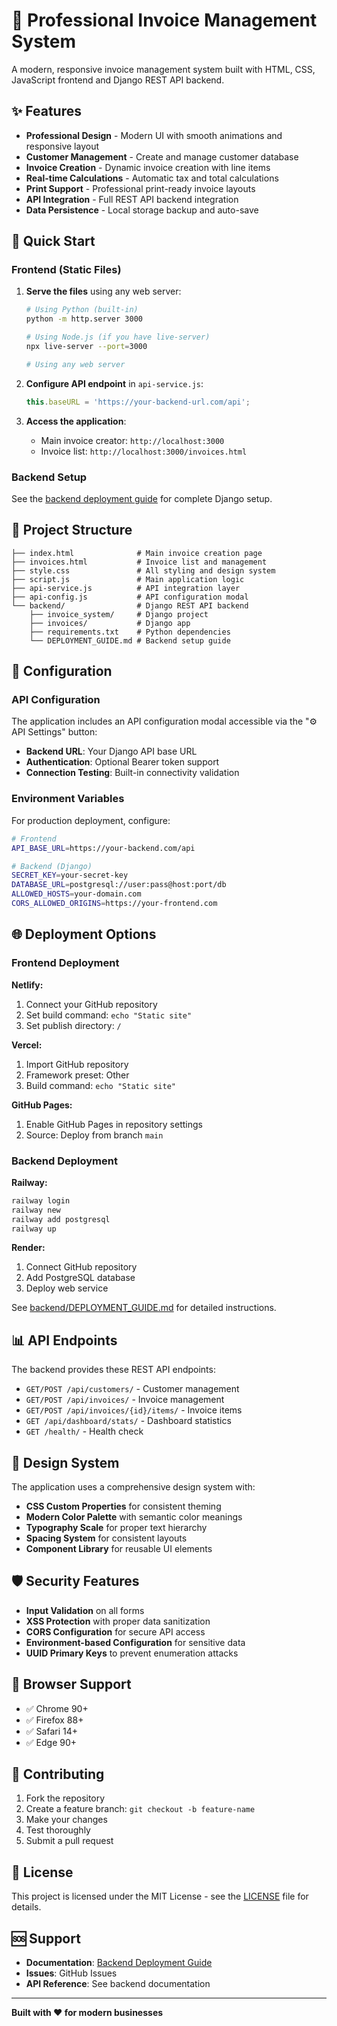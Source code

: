 # 🧾 Professional Invoice Management System

A modern, responsive invoice management system built with HTML, CSS, JavaScript frontend and Django REST API backend.

## ✨ Features

- **Professional Design** - Modern UI with smooth animations and responsive layout
- **Customer Management** - Create and manage customer database
- **Invoice Creation** - Dynamic invoice creation with line items
- **Real-time Calculations** - Automatic tax and total calculations
- **Print Support** - Professional print-ready invoice layouts
- **API Integration** - Full REST API backend integration
- **Data Persistence** - Local storage backup and auto-save

## 🚀 Quick Start

### Frontend (Static Files)

1. **Serve the files** using any web server:
   ```bash
   # Using Python (built-in)
   python -m http.server 3000
   
   # Using Node.js (if you have live-server)
   npx live-server --port=3000
   
   # Using any web server
   ```

2. **Configure API endpoint** in `api-service.js`:
   ```javascript
   this.baseURL = 'https://your-backend-url.com/api';
   ```

3. **Access the application**:
   - Main invoice creator: `http://localhost:3000`
   - Invoice list: `http://localhost:3000/invoices.html`

### Backend Setup

See the [backend deployment guide](backend/DEPLOYMENT_GUIDE.md) for complete Django setup.

## 📁 Project Structure

```
├── index.html              # Main invoice creation page
├── invoices.html           # Invoice list and management
├── style.css               # All styling and design system
├── script.js               # Main application logic
├── api-service.js          # API integration layer
├── api-config.js           # API configuration modal
└── backend/                # Django REST API backend
    ├── invoice_system/     # Django project
    ├── invoices/           # Django app
    ├── requirements.txt    # Python dependencies
    └── DEPLOYMENT_GUIDE.md # Backend setup guide
```

## 🔧 Configuration

### API Configuration

The application includes an API configuration modal accessible via the "⚙️ API Settings" button:

- **Backend URL**: Your Django API base URL
- **Authentication**: Optional Bearer token support
- **Connection Testing**: Built-in connectivity validation

### Environment Variables

For production deployment, configure:

```bash
# Frontend
API_BASE_URL=https://your-backend.com/api

# Backend (Django)
SECRET_KEY=your-secret-key
DATABASE_URL=postgresql://user:pass@host:port/db
ALLOWED_HOSTS=your-domain.com
CORS_ALLOWED_ORIGINS=https://your-frontend.com
```

## 🌐 Deployment Options

### Frontend Deployment

**Netlify:**
1. Connect your GitHub repository
2. Set build command: `echo "Static site"`
3. Set publish directory: `/`

**Vercel:**
1. Import GitHub repository
2. Framework preset: Other
3. Build command: `echo "Static site"`

**GitHub Pages:**
1. Enable GitHub Pages in repository settings
2. Source: Deploy from branch `main`

### Backend Deployment

**Railway:**
```bash
railway login
railway new
railway add postgresql
railway up
```

**Render:**
1. Connect GitHub repository
2. Add PostgreSQL database
3. Deploy web service

See [backend/DEPLOYMENT_GUIDE.md](backend/DEPLOYMENT_GUIDE.md) for detailed instructions.

## 📊 API Endpoints

The backend provides these REST API endpoints:

- `GET/POST /api/customers/` - Customer management
- `GET/POST /api/invoices/` - Invoice management
- `GET/POST /api/invoices/{id}/items/` - Invoice items
- `GET /api/dashboard/stats/` - Dashboard statistics
- `GET /health/` - Health check

## 🎨 Design System

The application uses a comprehensive design system with:

- **CSS Custom Properties** for consistent theming
- **Modern Color Palette** with semantic color meanings
- **Typography Scale** for proper text hierarchy
- **Spacing System** for consistent layouts
- **Component Library** for reusable UI elements

## 🛡️ Security Features

- **Input Validation** on all forms
- **XSS Protection** with proper data sanitization
- **CORS Configuration** for secure API access
- **Environment-based Configuration** for sensitive data
- **UUID Primary Keys** to prevent enumeration attacks

## 📱 Browser Support

- ✅ Chrome 90+
- ✅ Firefox 88+
- ✅ Safari 14+
- ✅ Edge 90+

## 🤝 Contributing

1. Fork the repository
2. Create a feature branch: `git checkout -b feature-name`
3. Make your changes
4. Test thoroughly
5. Submit a pull request

## 📄 License

This project is licensed under the MIT License - see the [LICENSE](LICENSE) file for details.

## 🆘 Support

- **Documentation**: [Backend Deployment Guide](backend/DEPLOYMENT_GUIDE.md)
- **Issues**: GitHub Issues
- **API Reference**: See backend documentation

---

**Built with ❤️ for modern businesses**
